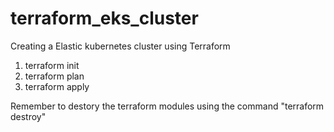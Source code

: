 ﻿# terraform_eks_cluster
 Creating a Elastic kubernetes cluster using Terraform 

1. terraform init 
2. terraform plan 
3. terraform apply

Remember to destory the terraform modules using the command "terraform destroy"
